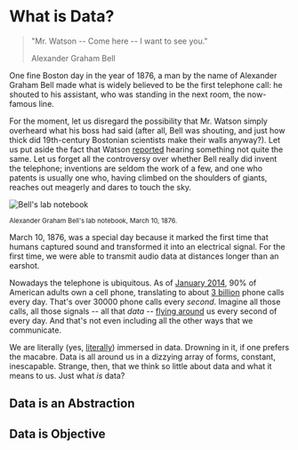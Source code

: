 # What is Data?

> "Mr. Watson -- Come here -- I want to see you."
> <footer>Alexander Graham Bell</footer>

One fine Boston day in the year of 1876, a man by the name of Alexander Graham Bell made what is widely believed to be the first telephone call: he shouted to his assistant, who was standing in the next room, the now-famous line.

For the moment, let us disregard the possibility that Mr. Watson simply overheard what his boss had said (after all, Bell was shouting, and just how thick did 19th-century Bostonian scientists make their walls anyway?). Let us put aside the fact that Watson [reported](http://www.wired.com/2011/03/0310bell-invents-telephone-mr-watson-come-here/) hearing something not quite the same. Let us forget all the controversy over whether Bell really did invent the telephone; inventions are seldom the work of a few, and one who patents is usually one who, having climbed on the shoulders of giants, reaches out meagerly and dares to touch the sky.

![Bell's lab notebook](http://www.loc.gov/exhibits/treasures/images/85b/at0085bp0040_0041.jpg)

<small>Alexander Graham Bell's lab notebook, March 10, 1876.</small>

March 10, 1876, was a special day because it marked the first time that humans captured sound and transformed it into an electrical signal. For the first time, we were able to transmit audio data at distances longer than an earshot.

Nowadays the telephone is ubiquitous. As of [January 2014](http://www.pewinternet.org/fact-sheets/mobile-technology-fact-sheet/), 90% of American adults own a cell phone, translating to about [3 billion](http://www.texasinsider.org/3-billion-phone-calls-made-in-us-every-day/) phone calls every day. That's over 30000 phone calls every *second*. Imagine all those calls, all those signals -- all that *data* -- [flying around](http://www.telcomhistory.org/vm/scienceLongDistance.shtml) us every second of every day. And that's not even including all the other ways that we communicate.

We are literally (yes, [literally](http://theoatmeal.com/comics/literally)) immersed in data. Drowning in it, if one prefers the macabre. Data is all around us in a dizzying array of forms, constant, inescapable. Strange, then, that we think so little about data and what it means to us. Just what *is* data?


<!-- Bulleted list of data definitions from online-->

## Data is an Abstraction

<!--Money example. We use money to buy material things. Before money, we traded. Money was an abstraction for material worth, a way of storing information about how much a person "owned". Abstractions can be compounded, which is why we now have digital currency, etc.-->

## Data is Objective

<!--"Big bird" example. What qualifies as "big"? In this case the data is "big" and it is describing "bird". However if the data is "big bird" as a whole, then it is a string (or a proper name, in the case of Big Bird).-->
